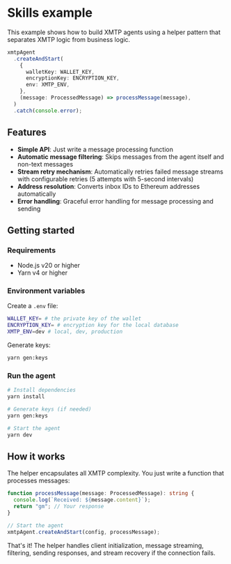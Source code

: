 # Skills example

This example shows how to build XMTP agents using a helper pattern that separates XMTP logic from business logic.

```typescript
xmtpAgent
  .createAndStart(
    {
      walletKey: WALLET_KEY,
      encryptionKey: ENCRYPTION_KEY,
      env: XMTP_ENV,
    },
    (message: ProcessedMessage) => processMessage(message),
  )
  .catch(console.error);
```

## Features

- **Simple API**: Just write a message processing function
- **Automatic message filtering**: Skips messages from the agent itself and non-text messages
- **Stream retry mechanism**: Automatically retries failed message streams with configurable retries (5 attempts with 5-second intervals)
- **Address resolution**: Converts inbox IDs to Ethereum addresses automatically
- **Error handling**: Graceful error handling for message processing and sending

## Getting started

### Requirements

- Node.js v20 or higher
- Yarn v4 or higher

### Environment variables

Create a `.env` file:

```bash
WALLET_KEY= # the private key of the wallet
ENCRYPTION_KEY= # encryption key for the local database
XMTP_ENV=dev # local, dev, production
```

Generate keys:

```bash
yarn gen:keys
```

### Run the agent

```bash
# Install dependencies
yarn install

# Generate keys (if needed)
yarn gen:keys

# Start the agent
yarn dev
```

## How it works

The helper encapsulates all XMTP complexity. You just write a function that processes messages:

```typescript
function processMessage(message: ProcessedMessage): string {
  console.log(`Received: ${message.content}`);
  return "gm"; // Your response
}

// Start the agent
xmtpAgent.createAndStart(config, processMessage);
```

That's it! The helper handles client initialization, message streaming, filtering, sending responses, and stream recovery if the connection fails.
